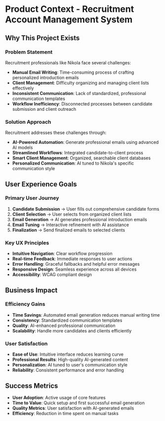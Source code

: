 # Product Context - Recruitment Account Management System

## Why This Project Exists

### Problem Statement
Recruitment professionals like Nikola face several challenges:
- **Manual Email Writing**: Time-consuming process of crafting personalized introduction emails
- **Client Management**: Difficulty organizing and managing client lists effectively
- **Inconsistent Communication**: Lack of standardized, professional communication templates
- **Workflow Inefficiency**: Disconnected processes between candidate submission and client outreach

### Solution Approach
Recruitment addresses these challenges through:
- **AI-Powered Automation**: Generate professional emails using advanced AI models
- **Streamlined Workflows**: Integrated candidate-to-client process
- **Smart Client Management**: Organized, searchable client databases
- **Personalized Communication**: AI tuned to Nikola's specific communication style

## User Experience Goals

### Primary User Journey
1. **Candidate Submission** → User fills out comprehensive candidate forms
2. **Client Selection** → User selects from organized client lists
3. **Email Generation** → AI generates professional introduction emails
4. **Email Tuning** → Interactive refinement with AI assistance
5. **Finalization** → Send finalized emails to selected clients

### Key UX Principles
- **Intuitive Navigation**: Clear workflow progression
- **Real-time Feedback**: Immediate responses to user actions
- **Error Handling**: Graceful fallbacks and helpful error messages
- **Responsive Design**: Seamless experience across all devices
- **Accessibility**: WCAG compliant design

## Business Impact

### Efficiency Gains
- **Time Savings**: Automated email generation reduces manual writing time
- **Consistency**: Standardized communication templates
- **Quality**: AI-enhanced professional communication
- **Scalability**: Handle more candidates and clients efficiently

### User Satisfaction
- **Ease of Use**: Intuitive interface reduces learning curve
- **Professional Results**: High-quality AI-generated content
- **Personalization**: AI tuned to user's communication style
- **Reliability**: Consistent performance and error handling

## Success Metrics
- **User Adoption**: Active usage of core features
- **Time to Value**: Quick setup and first successful email generation
- **Quality Metrics**: User satisfaction with AI-generated emails
- **Efficiency**: Reduction in time spent on manual tasks
